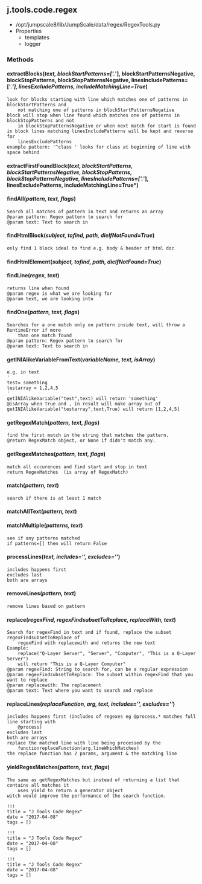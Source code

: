 <!-- toc -->
## j.tools.code.regex

- /opt/jumpscale8/lib/JumpScale/data/regex/RegexTools.py
- Properties
    - templates
    - logger

### Methods

#### extractBlocks(*text, blockStartPatterns=['.*'], blockStartPatternsNegative, blockStopPatterns, blockStopPatternsNegative, linesIncludePatterns=['.*'], linesExcludePatterns, includeMatchingLine=True*) 

```
look for blocks starting with line which matches one of patterns in blockStartPatterns and
    not matching one of patterns in blockStartPatternsNegative
block will stop when line found which matches one of patterns in blockStopPatterns and not
    in blockStopPatternsNegative or when next match for start is found
in block lines matching linesIncludePatterns will be kept and reverse for
    linesExcludePatterns
example pattern: '^class ' looks for class at beginning of line with space behind

```

#### extractFirstFoundBlock(*text, blockStartPatterns, blockStartPatternsNegative, blockStopPatterns, blockStopPatternsNegative, linesIncludePatterns=['.*'], linesExcludePatterns, includeMatchingLine=True*) 

#### findAll(*pattern, text, flags*) 

```
Search all matches of pattern in text and returns an array
@param pattern: Regex pattern to search for
@param text: Text to search in

```

#### findHtmlBlock(*subject, tofind, path, dieIfNotFound=True*) 

```
only find 1 block ideal to find e.g. body & header of html doc

```

#### findHtmlElement(*subject, tofind, path, dieIfNotFound=True*) 

#### findLine(*regex, text*) 

```
returns line when found
@param regex is what we are looking for
@param text, we are looking into

```

#### findOne(*pattern, text, flags*) 

```
Searches for a one match only on pattern inside text, will throw a RuntimeError if more
    than one match found
@param pattern: Regex pattern to search for
@param text: Text to search in

```

#### getINIAlikeVariableFromText(*variableName, text, isArray*) 

```
e.g. in text
'
test= something
testarray = 1,2,4,5
'
getINIAlikeVariable("test",text) will return 'something'
@isArray when True and , in result will make array out of
getINIAlikeVariable("testarray",text,True) will return [1,2,4,5]

```

#### getRegexMatch(*pattern, text, flags*) 

```
find the first match in the string that matches the pattern.
@return RegexMatch object, or None if didn't match any.

```

#### getRegexMatches(*pattern, text, flags*) 

```
match all occurences and find start and stop in text
return RegexMatches  (is array of RegexMatch)

```

#### match(*pattern, text*) 

```
search if there is at least 1 match

```

#### matchAllText(*pattern, text*) 

#### matchMultiple(*patterns, text*) 

```
see if any patterns matched
if patterns=[] then will return False

```

#### processLines(*text, includes='', excludes=''*) 

```
includes happens first
excludes last
both are arrays

```

#### removeLines(*pattern, text*) 

```
remove lines based on pattern

```

#### replace(*regexFind, regexFindsubsetToReplace, replaceWith, text*) 

```
Search for regexFind in text and if found, replace the subset regexFindsubsetToReplace of
    regexFind with replacewith and returns the new text
Example:
    replace("Q-Layer Server", "Server", "Computer", "This is a Q-Layer Server")
    will return "This is a Q-Layer Computer"
@param regexFind: String to search for, can be a regular expression
@param regexFindsubsetToReplace: The subset within regexFind that you want to replace
@param replacewith: The replacement
@param text: Text where you want to search and replace

```

#### replaceLines(*replaceFunction, arg, text, includes='', excludes=''*) 

```
includes happens first (includes of regexes eg @process.* matches full line starting with
    @process)
excludes last
both are arrays
replace the matched line with line being processed by the
    functionreplaceFunction(arg,lineWhichMatches)
the replace function has 2 params, argument & the matching line

```

#### yieldRegexMatches(*pattern, text, flags*) 

```
The same as getRegexMatches but instead of returning a list that contains all matches it
    uses yield to return a generator object
witch would improve the performance of the search function.

```


```
!!!
title = "J Tools Code Regex"
date = "2017-04-08"
tags = []
```

```
!!!
title = "J Tools Code Regex"
date = "2017-04-08"
tags = []
```

```
!!!
title = "J Tools Code Regex"
date = "2017-04-08"
tags = []
```
